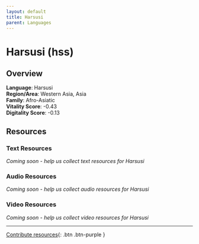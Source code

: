 ```yaml
---
layout: default
title: Harsusi
parent: Languages
---
```


# Harsusi (hss)

## Overview

**Language**: Harsusi  
**Region/Area**: Western Asia, Asia  
**Family**: Afro-Asiatic  
**Vitality Score**: -0.43  
**Digitality Score**: -0.13  

## Resources

### Text Resources
*Coming soon - help us collect text resources for Harsusi*

### Audio Resources
*Coming soon - help us collect audio resources for Harsusi*

### Video Resources
*Coming soon - help us collect video resources for Harsusi*

---

[Contribute resources](https://fairtrain.github.io/){: .btn .btn-purple }
